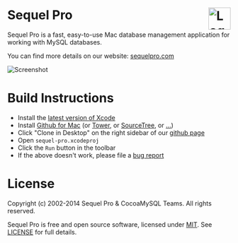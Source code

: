 Sequel Pro                <img alt="Logo" src="http://www.sequelpro.com/blog/wp-content/uploads/2013/01/sequel-pro-1.0.png" align="right" height="50">
==========

Sequel Pro is a fast, easy-to-use Mac database management application for working with MySQL databases.

You can find more details on our website: [sequelpro.com](http://sequelpro.com)

![Screenshot](http://www.sequelpro.com/assets/images/NewAdvancedFilter.jpg)

Build Instructions
==================

 * Install the [latest version of Xcode](https://itunes.apple.com/au/app/xcode/id497799835)
 * Install [Github for Mac](http://mac.github.com) (or [Tower](http://www.git-tower.com), or [SourceTree](http://www.sourcetreeapp.com), or […](http://git-scm.com/downloads/guis))
 * Click "Clone in Desktop" on the right sidebar of our [github page](https://github.com/sequelpro/sequelpro)
 * Open `sequel-pro.xcodeproj`
 * Click the `Run` button in the toolbar
 * If the above doesn't work, please file a [bug report](https://github.com/sequelpro/sequelpro/issues/new)
 
License
=======

Copyright (c) 2002-2014 Sequel Pro & CocoaMySQL Teams. All rights reserved.

Sequel Pro is free and open source software, licensed under [MIT](http://opensource.org/licenses/MIT). See [LICENSE](https://github.com/sequelpro/sequelpro/blob/master/LICENSE) for full details.
